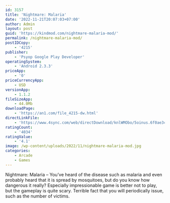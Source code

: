 ```yaml
---
id: 3157
title: 'Nightmare: Malaria'
date: '2022-11-21T20:07:03+07:00'
author: Admin
layout: post
guid: 'https://kindmod.com/nightmare-malaria-mod/'
permalink: /nightmare-malaria-mod/
postIDCopy:
    - '4215'
publisher:
    - 'Psyop Google Play Developer'
operatingSystem:
    - 'Android 2.3.3'
priceApp:
    - '0'
priceCurrencyApp:
    - USD
versionApp:
    - 1.1.2
fileSizeApp:
    - 44.0Mb
downloadPage:
    - 'https://an1.com/file_4215-dw.html'
directLinkFile:
    - 'https://www.4sync.com/web/directDownload/knlWMObo/5oinus.6f0ae3cb4e5ab2d60897877451ae783e'
ratingCount:
    - '4034'
ratingValue:
    - '4.1'
image: /wp-content/uploads/2022/11/nightmare-malaria-mod.jpg
categories:
    - Arcade
    - Games
---
```


Nightmare: Malaria – You’ve heard of the disease such as malaria and even probably heard that it is spread by mosquitoes, but do you know how dangerous it really? Especially impressionable game is better not to play, but the gameplay is quite scary. Terrible fact that you will periodically issue, such as the number of victims.